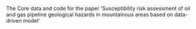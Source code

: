 The Core data and code for the paper 'Susceptibility risk assessment of oil and gas pipeline geological hazards in mountainous areas based on data-driven model'
